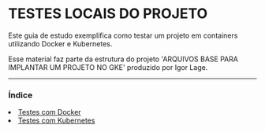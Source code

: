# TESTES LOCAIS DO PROJETO

<p>Este guia de estudo exemplifica como testar um projeto em containers utilizando Docker e Kubernetes.</p>

<p>Esse material faz parte da estrutura do projeto 'ARQUIVOS BASE PARA IMPLANTAR UM PROJETO NO GKE' produzido por Igor Lage.</p>

<hr>

### Índice
<li><a href="https://github.com/igorRL/gke-base/tree/master/testes/docker">Testes com Docker</a></li>
<li><a href="#https://github.com/igorRL/gke-base/tree/master/testes/kubernetes">Testes com Kubernetes</a></li>